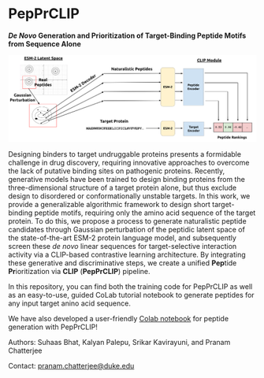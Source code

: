 # PepPrCLIP
***De Novo* Generation and Prioritization of Target-Binding Peptide Motifs from Sequence Alone** 

![pepprclip](https://github.com/programmablebio/pepprclip/blob/main/pepprclip.png?raw=true)

Designing binders to target undruggable proteins presents a formidable challenge in drug discovery, requiring innovative approaches to overcome the lack of putative binding sites on pathogenic proteins. Recently, generative models have been trained to design binding proteins from the three-dimensional structure of a target protein alone, but thus exclude design to disordered or conformationally unstable targets. In this work, we provide a generalizable algorithmic framework to design short target-binding peptide motifs, requiring only the amino acid sequence of the target protein. To do this, we propose a process to generate naturalistic peptide candidates through Gaussian perturbation of the peptidic latent space of the state-of-the-art ESM-2 protein language model, and subsequently screen these *de novo* linear sequences for target-selective interaction activity via a CLIP-based contrastive learning architecture. By integrating these generative and discriminative steps, we create a unified **Pep**tide **Pr**ioritization via **CLIP** (**PepPrCLIP**) pipeline.

In this repository, you can find both the training code for PepPrCLIP as well as an easy-to-use, guided CoLab tutorial notebook to generate peptides for any input target anino acid sequence. 

We have also developed a user-friendly [Colab notebook](https://colab.research.google.com/drive/177k3Q57beUvXYrg8MQrS_QNmI9P9jlZu#scrollTo=gVHaTpIfYVQC) for peptide generation with PepPrCLIP!

Authors: Suhaas Bhat, Kalyan Palepu, Srikar Kavirayuni, and Pranam Chatterjee

Contact: pranam.chatterjee@duke.edu
